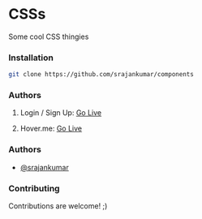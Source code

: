 # CSSs

Some cool CSS thingies

### Installation

```bash
git clone https://github.com/srajankumar/components
```

### Authors

1. Login / Sign Up: <a href="https://login-signup-h3lubrdec-srajankumar.vercel.app/" target="_blank">Go Live</a>

2. Hover.me: <a href="https://hover-2g4kvdtuf-srajankumar.vercel.app/" target="_blank">Go Live</a>

### Authors

- [@srajankumar](https://github.com/srajankumar)

### Contributing

Contributions are welcome! ;)
